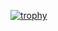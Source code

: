 
[![trophy](https://github-profile-trophy.vercel.app/?username=ryo-ma)](https://github.com/ryo-ma/github-profile-trophy)
